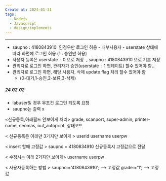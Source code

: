 ```yaml
---
Create at: 2024-01-31
tags:
  - Nodejs
  - Javascript
  - design/implements
---
```

---

- saupno : 4180843910  인경우만 로그인 허용 - 내부사용자
- userstate 상태에 따라 화면에 로그인 허용 (1 : 승인만 허용)
- 사용자 등록은 userstate  : 0 으로 저장  , saupno : 4180843910 으로 기본 저장
- 관리자로 로그인 하면, 관리자가 승인(userstate  : 1 업데이트) 할수 있어야 함...
- 관리자로 로그인 하면, 해당 사용자, 삭제 update flag 처리 할수 있어야 함 
	- (0-대기,1-승인,2-보류,3-삭제)

##### 24.02.02
- labuser일 경우 무조건 로그인 되도록 요청
- saupno는 출력 x

<신규등록,아래필드 안보이게 처리>
	grade,
	scanport,
	super-admin,
	printer-name,
	neomas,
	out_autoprint,
	상태코드


< 신규등록은 아래만 3가지만 보이게 >
	userid
	username
	userpw

< insert 할때 고정값 >
	saupno = 4180834910 
	신규등록시 고정값으로 전달

< 수정시는 아래 2가지만 보이게>
	username
	userpw


< 사용자등록하는 방법 >
	saupno:='4180843910'; --> 고정값
	grade:='1'; --> 고정값
